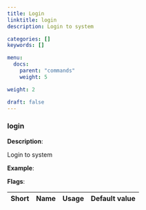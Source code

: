 ```yaml
---
title: Login
linktitle: login
description: Login to system

categories: []
keywords: []

menu:
  docs:
    parent: "commands"
    weight: 5

weight: 2

draft: false
---
```


### login

**Description**:

Login to system

**Example**:



**Flags**:

| Short | Name | Usage | Default value |
| ----- | ---- | ----- | ------------- |



